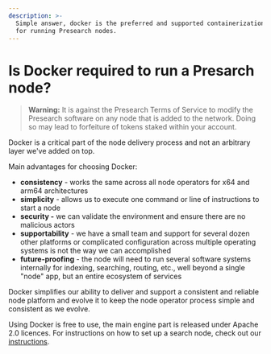 ```yaml
---
description: >-
  Simple answer, docker is the preferred and supported containerization platform
  for running Presearch nodes.
---
```


# Is Docker required to run a Presarch node?

> **Warning:** It is against the Presearch Terms of Service to modify the Presearch software on any node that is added to the network. Doing so may lead to forfeiture of tokens staked within your account.

Docker is a critical part of the node delivery process and not an arbitrary layer we've added on top.&#x20;

Main advantages for choosing Docker:

* **consistency** - works the same across all node operators for x64 and arm64 architectures&#x20;
* **simplicity** - allows us to execute one command or line of instructions to start a node
* **security -** we can validate the environment and ensure there are no malicious actors
* **supportability** - we have a small team and support for several dozen other platforms or complicated configuration across multiple operating systems is not the way we can accomplished
* **future-proofing** - the node will need to run several software systems internally for indexing, searching, routing, etc., well beyond a single "node" app, but an entire ecosystem of services

Docker simplifies our ability to deliver and support a consistent and reliable node platform and evolve it to keep the node operator process simple and consistent as we evolve.

Using Docker is free to use, the main engine part is released under Apache 2.0 licences. For instructions on how to set up a search node, check out our [instructions](https://nodes.presearch.org/instructions).
